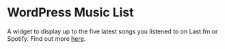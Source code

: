 # WordPress Music List

A widget to display up to the five latest songs you listened to on Last.fm or Spotify. Find out more [here](http://jonmasterson.com/build-your-own-spotify-widget-for-wordpress/).
